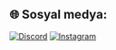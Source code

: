 
## 🌐 Sosyal medya:
[![Discord](https://img.shields.io/badge/Discord-%237289DA.svg?logo=discord&logoColor=white)](<https://discord.com/users/821872002465792051>) [![Instagram](https://img.shields.io/badge/Instagram-%23E4405F.svg?logo=Instagram&logoColor=white)](https://instagram.com/fuatimp) 

